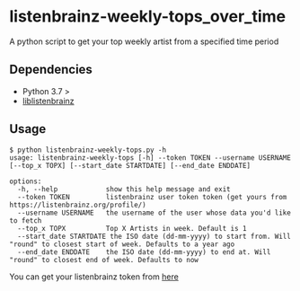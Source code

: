# listenbrainz-weekly-tops_over_time
A python script to get your top weekly artist from a specified time period
## Dependencies
- Python 3.7 >
- [liblistenbrainz](https://github.com/metabrainz/liblistenbrainz)
## Usage
```
$ python listenbrainz-weekly-tops.py -h
usage: listenbrainz-weekly-tops [-h] --token TOKEN --username USERNAME [--top_x TOPX] [--start_date STARTDATE] [--end_date ENDDATE]

options:
  -h, --help            show this help message and exit
  --token TOKEN         listenbrainz user token token (get yours from https://listenbrainz.org/profile/)
  --username USERNAME   the username of the user whose data you'd like to fetch
  --top_x TOPX          Top X Artists in week. Default is 1
  --start_date STARTDATE the ISO date (dd-mm-yyyy) to start from. Will "round" to closest start of week. Defaults to a year ago
  --end_date ENDDATE    the ISO date (dd-mm-yyyy) to end at. Will "round" to closest end of week. Defaults to now
```
You can get your listenbrainz token from [here](https://listenbrainz.org/profile)